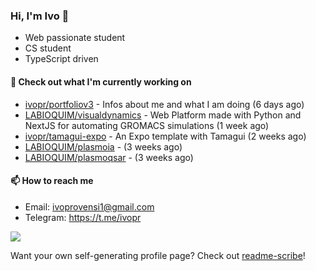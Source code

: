 ### Hi, I'm Ivo 👋

* Web passionate student
* CS student
* TypeScript driven

#### 👷 Check out what I'm currently working on

- [ivopr/portfoliov3](https://github.com/ivopr/portfoliov3) - Infos about me and what I am doing (6 days ago)
- [LABIOQUIM/visualdynamics](https://github.com/LABIOQUIM/visualdynamics) - Web Platform made with Python and NextJS for automating GROMACS simulations (1 week ago)
- [ivopr/tamagui-expo](https://github.com/ivopr/tamagui-expo) - An Expo template with Tamagui (2 weeks ago)
- [LABIOQUIM/plasmoia](https://github.com/LABIOQUIM/plasmoia) -  (3 weeks ago)
- [LABIOQUIM/plasmoqsar](https://github.com/LABIOQUIM/plasmoqsar) -  (3 weeks ago)

#### 📫 How to reach me

- Email: [ivoprovensi1@gmail.com](mailto://ivoprovensi1@gmail.com)
- Telegram: https://t.me/ivopr

![](https://github-readme-stats.vercel.app/api/top-langs/?username=ivopr&langs_count=10&layout=compact&theme=react&hide_border=true&bg_color=0D1117&title_color=5ce1e6&icon_color=5ce1e6)

Want your own self-generating profile page? Check out [readme-scribe](https://github.com/muesli/readme-scribe)!
